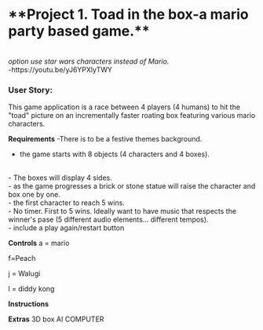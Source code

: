 <h1> **Project 1. Toad in the box-a mario party based game.**</h1>
<br>
<em>option use star wars characters instead of Mario. </em>
<br>
-https://youtu.be/yJ6YPXlyTWY 
<p>
<h3> User Story: </h3>
This game application is a race between 4 players (4 humans) to hit the "toad" picture on an incrementally faster roating box featuring various mario characters. 
<p>
  
**Requirements**
-There is to be a festive themes background.
<br>
- the game starts with 8 objects (4 characters and 4 boxes). 
<br>
- The boxes will display 4 sides. 
<br>
- as the game progresses a brick or stone statue will raise the character and box one by one. 
<br>
- the first character to reach 5  wins. 
  <br>
- No timer. First to 5 wins. Ideally want to have music that respects the winner's pase (5 different audio elements... different tempos). 
<br>
- include a play again/restart button
<p>
  
 **Controls** 
 a = mario 

f=Peach

j = Walugi 

l = diddy kong 

**Instructions**

**Extras**
3D box
AI COMPUTER 



